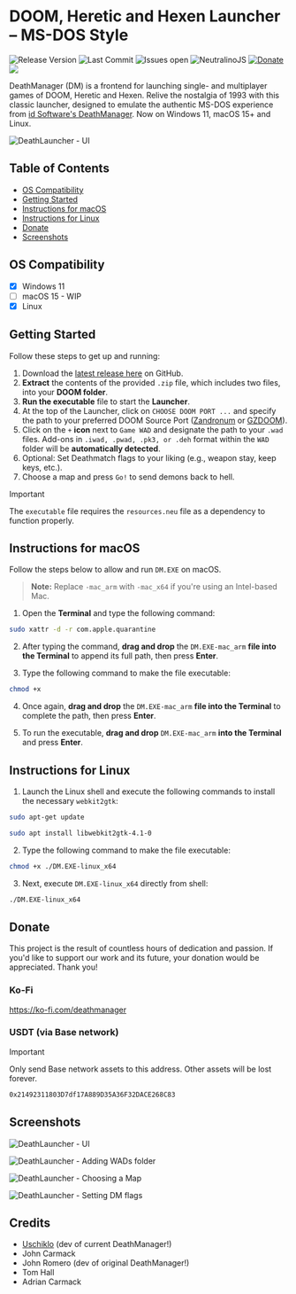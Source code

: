 # DOOM, Heretic and Hexen Launcher – MS-DOS Style
![Release Version](https://img.shields.io/github/v/release/schnalz-digital/DeathManager)
![Last Commit](https://img.shields.io/github/last-commit/schnalz-digital/DeathManager)
![Issues open](https://img.shields.io/github/issues/schnalz-digital/DeathManager)
![NeutralinoJS](https://img.shields.io/badge/-Neutralinojs-F89901?style=flat&logo=neutralinojs&logoColor=white)
[![Donate](https://img.shields.io/badge/Donate-Ko--fi-F16060.svg?logo=ko-fi&logoColor=white)](https://ko-fi.com/deathmanager)
[![](https://dcbadge.limes.pink/api/server/KQckvBvF?style=flat&compact=true)](https://discord.gg/KQckvBvF)

DeathManager (DM) is a frontend for launching single- and multiplayer games of DOOM, Heretic and Hexen. Relive the nostalgia of 1993 with this classic launcher, designed to emulate the authentic MS-DOS experience from [id Software's DeathManager](https://doomwiki.org/wiki/DeathManager!). Now on Windows 11, macOS 15+ and Linux. 

![DeathLauncher - UI](https://raw.githubusercontent.com/schnalz-digital/DeathManager/refs/heads/main/deathmanager-ui.png)

## Table of Contents
- [OS Compatibility](#os-compatibility)
- [Getting Started](#getting-started)
- [Instructions for macOS](#instructions-for-macos)
- [Instructions for Linux](#instructions-for-linux)
- [Donate](#donate)
- [Screenshots](#screenshots)


## OS Compatibility
- [x] Windows 11
- [ ] macOS 15 - WIP
- [x] Linux

## Getting Started
Follow these steps to get up and running:
1. Download the [latest release here](https://github.com/schnalz-digital/deathmanager/releases/latest) on GitHub.
2. **Extract** the contents of the provided `.zip` file, which includes two files, into your **DOOM folder**.
3. **Run the executable** file to start the **Launcher**.
4. At the top of the Launcher, click on `CHOOSE DOOM PORT ...` and specify the path to your preferred DOOM Source Port ([Zandronum](https://zandronum.com/download) or [GZDOOM](https://zdoom.org/downloads)).
5. Click on the `+` **icon** next to `Game WAD` and designate the path to your `.wad` files. Add-ons in `.iwad, .pwad, .pk3, or .deh` format within the `WAD` folder will be **automatically detected**.
6. Optional: Set Deathmatch flags to your liking (e.g., weapon stay, keep keys, etc.).
7. Choose a map and press `Go!` to send demons back to hell.

> [!IMPORTANT]
> The `executable` file requires the `resources.neu` file as a dependency to function properly.

## Instructions for macOS
Follow the steps below to allow and run `DM.EXE` on macOS.
> **Note:** Replace `-mac_arm` with `-mac_x64` if you're using an Intel-based Mac.

1. Open the **Terminal** and type the following command:
```bash
sudo xattr -d -r com.apple.quarantine
```
2. After typing the command, **drag and drop** the `DM.EXE-mac_arm` **file into the Terminal** to append its full path, then press **Enter**.

3. Type the following command to make the file executable:
```bash
chmod +x 
```
4. Once again, **drag and drop** the `DM.EXE-mac_arm` **file into the Terminal** to complete the path, then press **Enter**. 

5. To run the executable, **drag and drop** `DM.EXE-mac_arm` **into the Terminal** and press **Enter**.

## Instructions for Linux
1. Launch the Linux shell and execute the following commands to install the necessary `webkit2gtk`:
```bash
sudo apt-get update
```
```bash
sudo apt install libwebkit2gtk-4.1-0
```
2. Type the following command to make the file executable:
```bash
chmod +x ./DM.EXE-linux_x64
```
3. Next, execute `DM.EXE-linux_x64` directly from shell:
```bash
./DM.EXE-linux_x64
```

## Donate
This project is the result of countless hours of dedication and passion. If you'd like to support our work and its future, your donation would be appreciated. Thank you!

### Ko-Fi
https://ko-fi.com/deathmanager

### USDT (via Base network)
> [!IMPORTANT]
> Only send Base network assets to this address. Other assets will be lost forever.
```bash
0x21492311803D7df17A889D35A36F32DACE268C83
```

## Screenshots
![DeathLauncher - UI](https://raw.githubusercontent.com/schnalz-digital/DeathManager/refs/heads/main/deathmanager-ui.png)


![DeathLauncher - Adding WADs folder](https://raw.githubusercontent.com/schnalz-digital/DeathManager/refs/heads/main/deathmanager-wads.png)


![DeathLauncher - Choosing a Map](https://raw.githubusercontent.com/schnalz-digital/DeathManager/refs/heads/main/deathmanager-maps.png)


![DeathLauncher - Setting DM flags](https://raw.githubusercontent.com/schnalz-digital/DeathManager/refs/heads/main/deathmanager-dm-flags.png)


## Credits
- [Uschiklo](https://github.com/uschiklo) (dev of current DeathManager!)
- John Carmack
- John Romero (dev of original DeathManager!)
- Tom Hall
- Adrian Carmack
